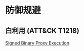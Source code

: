 # 防御规避

## 白利用 (ATT&CK T1218)

[Signed Binary Proxy Execution](./Signed%20Binary%20Proxy%20Execution.md)